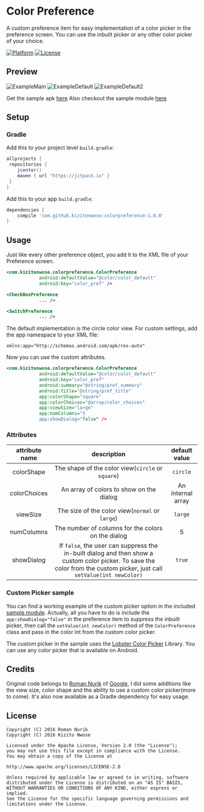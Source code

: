 # Color Preference

A custom preference item for easy implementation of a color picker in the preference screen. You can use the inbuilt picker or any other color picker of your choice.

[![Platform](http://img.shields.io/badge/platform-android-brightgreen.svg?style=flat)](http://developer.android.com/index.html)
[![License](http://img.shields.io/badge/license-apache2.0-lightgrey.svg?style=flat)](http://www.apache.org/licenses/LICENSE-2.0)


## Preview

![ExampleMain][ExampleMain] ![ExampleDefault][ExampleDefault]
![ExampleDefault2][ExampleDefault2]

Get the sample apk [here]() 
Also checkout the sample module [here](/sample/)

## Setup

### Gradle

Add this to your project level `build.gradle`:

```groovy
allprojects {
 repositories {
    jcenter()
    maven { url "https://jitpack.io" }
 }
}
```

Add this to your app `build.gradle`:

```groovy
dependencies {
	compile 'com.github.kizitonwose:colorpreference:1.0.0'
}
```

## Usage


Just like every other preference object, you add it to the XML file of your Preference screen.


```xml
<com.kizitonwose.colorpreference.ColorPreference
            android:defaultValue="@color/color_default"
            android:key="color_pref" />

<CheckBoxPreference
            ... />

<SwitchPreference
            ... />

```

The default implementation is the circle color view. For custom settings, add the app namespace to your XML file:

`xmlns:app="http://schemas.android.com/apk/res-auto"`

Now you can use the custom attributes.

```xml
<com.kizitonwose.colorpreference.ColorPreference
            android:defaultValue="@color/color_default"
            android:key="color_pref"
            android:summary="@string/pref_summary"
            android:title="@string/pref_title"
            app:colorShape="square"
            app:colorChoices="@array/color_choices"
            app:viewSize="large"
            app:numColumns="5
            app:showDialog="false" />
```


### Attributes

|attribute name|description|default value|
|:-:|:-:|:-:|
|colorShape|The shape of the color view(`circle` or `square`)| `circle`|
|colorChoices|An array of colors to show on the dialog| An internal array |
|viewSize|The size of the color view(`normal` or `large`) |`large`|
|numColumns|The number of columns for the colors on the dialog| 5 |
|showDialog|If `false`, the user can suppress the in-built dialog and then show a custom color picker. To save the color from the custom picker, just call `setValue(int newColor)`| `true` |


### Custom Picker sample

You can find a working example of the custom picker option in the included [sample module](/sample/com.kizitonwose.colorpickerpreferencesample.MainActivity.java). 
Actually, all you have to do is include the `app:showDialog="false"` in the preference item to suppress the inbuilt picker, then call the `setValue(int newColor)` method of the `ColorPreference` class and pass in the color int from the custom color picker.

The custom picker in the sample uses the [Lobster Color Picker](https://github.com/LarsWerkman/Lobsterpicker) Library. You can use any color picker that is available on Android.


## Credits

Original code belongs to [Roman Nurik](https://github.com/romannurik) of [Google](https://github.com/google), I did some additions like the view size, color shape and the ability to use a custom color picker(more to come). It's also now available as a Gradle dependency for easy usage.

## License

```
Copyright (C) 2016 Roman Nurik
Copyright (C) 2016 Kizito Nwose

Licensed under the Apache License, Version 2.0 (the "License");
you may not use this file except in compliance with the License.
You may obtain a copy of the License at

http://www.apache.org/licenses/LICENSE-2.0

Unless required by applicable law or agreed to in writing, software
distributed under the License is distributed on an "AS IS" BASIS,
WITHOUT WARRANTIES OR CONDITIONS OF ANY KIND, either express or implied.
See the License for the specific language governing permissions and
limitations under the License.
```

[ExampleMain]: /art/screenshot1.png
[ExampleDefault]: /art/screenshot2.png
[ExampleDefault2]: /art/screenshot3.png

